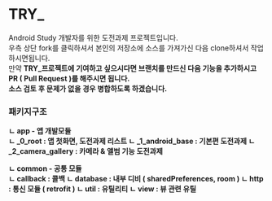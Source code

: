 # TRY_

Android Study 개발자를 위한 도전과제 프로젝트입니다. <BR>
우측 상단 fork를 클릭하셔서 본인의 저장소에 소스를 가져가신 다음 clone하셔서 작업하시면됩니다.<BR>
만약 <b>TRY_프로젝트<b>에 기여하고 싶으시다면 브랜치를 만드신 다음 기능을 추가하시고 PR ( Pull Request )를 해주시면 됩니다.<br>
소스 검토 후 문제가 없을 경우 병합하도록 하겠습니다.

### 패키지구조
ㄴ app - 앱 개발모듈<BR>
  ㄴ _0_root : 앱 첫화면, 도전과제 리스트
  ㄴ _1_android_base : 기본편 도전과제
  ㄴ _2_camera_gallery : 카메라 & 앨범 기능 도전과제
  
ㄴ common - 공통 모듈<BR>
  ㄴ callback : 콜백
  ㄴ database : 내부 디비 ( sharedPreferences, room )
  ㄴ http : 통신 모듈 ( retrofit )
  ㄴ util : 유틸리티
  ㄴ view : 뷰 관련 유틸
